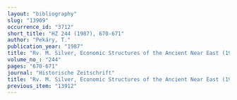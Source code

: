 ```yaml
---
layout: "bibliography"
slug: "13909"
occurrence_id: "3712"
short_title: "HZ 244 (1987), 670-671"
author: "Pekáry, T."
publication_year: "1987"
title: "Rv. M. Silver, Economic Structures of the Ancient Near East (1985)"
volume_no_: "244"
pages: "670-671"
journal: "Historische Zeitschrift"
title: "Rv. M. Silver, Economic Structures of the Ancient Near East (1985)"
previous_item: "13912"
---
```

